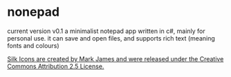 # nonepad
current version v0.1
a minimalist notepad app written in c#, mainly for personal use.
it can save and open files, and supports rich text (meaning fonts and colours)


[Silk Icons are created by Mark James and were released under the Creative Commons Attribution 2.5 License.](https://web.archive.org/web/20070514055728/http://www.famfamfam.com/lab/icons/silk/)
